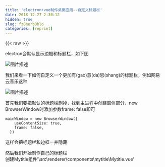 ```yaml
---
title: 'electron+vue制作桌面应用--自定义标题栏' 
date: 2018-12-27 2:30:12
hidden: true
slug: fz8herb8blo
categories: [reprint]
---
```


{{< raw >}}

                    
<p>electron会默认显示边框和标题栏，如下图</p>
<p><span class="img-wrap"><img data-src="/img/bVXwA5?w=412&amp;h=62" src="https://static.alili.tech/img/bVXwA5?w=412&amp;h=62" alt="图片描述" title="图片描述" style="cursor: pointer; display: inline;"></span></p>
<p>我们来看一下如何自定义一个更加有(gao)意(da)思(shang)的标题栏，例如网易云音乐这种</p>
<p><span class="img-wrap"><img data-src="/img/bVXwBA?w=1063&amp;h=93" src="https://static.alili.tech/img/bVXwBA?w=1063&amp;h=93" alt="图片描述" title="图片描述" style="cursor: pointer; display: inline;"></span></p>
<p>首先我们要把默认的标题栏删掉，找到主进程中创建窗体部分，new BrowserWindow时添加参数frame: false即可</p>
<div class="widget-codetool" style="display:none;">
      <div class="widget-codetool--inner">
      <span class="selectCode code-tool" data-toggle="tooltip" data-placement="top" title="" data-original-title="全选"></span>
      <span type="button" class="copyCode code-tool" data-toggle="tooltip" data-placement="top" data-clipboard-text="mainWindow = new BrowserWindow({
    useContentSize: true,
    frame: false,
  })" title="" data-original-title="复制"></span>
      <span type="button" class="saveToNote code-tool" data-toggle="tooltip" data-placement="top" title="" data-original-title="放进笔记"></span>
      </div>
      </div><pre class="hljs yaml"><code><span class="hljs-string">mainWindow</span> <span class="hljs-string">=</span> <span class="hljs-string">new</span> <span class="hljs-string">BrowserWindow({</span>
<span class="hljs-attr">    useContentSize:</span> <span class="hljs-literal">true</span><span class="hljs-string">,</span>
<span class="hljs-attr">    frame:</span> <span class="hljs-literal">false</span><span class="hljs-string">,</span>
  <span class="hljs-string">})</span></code></pre>
<p>这样会把标题栏和边框一并隐藏</p>
<p>然后我们开始制作自己的标题栏<br>创建Mytitle组件'\src\renderer\components\mytitle\Mytitle.vue'</p>
<div class="widget-codetool" style="display:none;">
      <div class="widget-codetool--inner">
      <span class="selectCode code-tool" data-toggle="tooltip" data-placement="top" title="" data-original-title="全选"></span>
      <span type="button" class="copyCode code-tool" data-toggle="tooltip" data-placement="top" data-clipboard-text="<template>
  <div id=&quot;mytitle&quot;>
  </div>
</template>

<script>

  export default {
    name: 'Mytitle',
    methods: {
    }
  }
</script>
    
<style>
#mytitle {
    width: 100%;
    height: 52px;
    background-color: rgb(198, 47, 47);
    -webkit-app-region: drag;
}
</style>" title="" data-original-title="复制"></span>
      <span type="button" class="saveToNote code-tool" data-toggle="tooltip" data-placement="top" title="" data-original-title="放进笔记"></span>
      </div>
      </div><pre class="hljs xml"><code><span class="hljs-tag">&lt;<span class="hljs-name">template</span>&gt;</span>
  <span class="hljs-tag">&lt;<span class="hljs-name">div</span> <span class="hljs-attr">id</span>=<span class="hljs-string">"mytitle"</span>&gt;</span>
  <span class="hljs-tag">&lt;/<span class="hljs-name">div</span>&gt;</span>
<span class="hljs-tag">&lt;/<span class="hljs-name">template</span>&gt;</span>

<span class="hljs-tag">&lt;<span class="hljs-name">script</span>&gt;</span><span class="javascript">

  <span class="hljs-keyword">export</span> <span class="hljs-keyword">default</span> {
    <span class="hljs-attr">name</span>: <span class="hljs-string">'Mytitle'</span>,
    <span class="hljs-attr">methods</span>: {
    }
  }
</span><span class="hljs-tag">&lt;/<span class="hljs-name">script</span>&gt;</span>
    
<span class="hljs-tag">&lt;<span class="hljs-name">style</span>&gt;</span><span class="css">
<span class="hljs-selector-id">#mytitle</span> {
    <span class="hljs-attribute">width</span>: <span class="hljs-number">100%</span>;
    <span class="hljs-attribute">height</span>: <span class="hljs-number">52px</span>;
    <span class="hljs-attribute">background-color</span>: <span class="hljs-built_in">rgb</span>(198, 47, 47);
    <span class="hljs-attribute">-webkit-app-region</span>: drag;
}
</span><span class="hljs-tag">&lt;/<span class="hljs-name">style</span>&gt;</span></code></pre>
<p>这里需要注意的是，去掉标题栏后，应用就没法拖动了，需要拖动的话需要拖动的区域需要设置css样式</p>
<div class="widget-codetool" style="display:none;">
      <div class="widget-codetool--inner">
      <span class="selectCode code-tool" data-toggle="tooltip" data-placement="top" title="" data-original-title="全选"></span>
      <span type="button" class="copyCode code-tool" data-toggle="tooltip" data-placement="top" data-clipboard-text="-webkit-app-region: drag;" title="" data-original-title="复制"></span>
      <span type="button" class="saveToNote code-tool" data-toggle="tooltip" data-placement="top" title="" data-original-title="放进笔记"></span>
      </div>
      </div><pre class="hljs diff"><code style="word-break: break-word; white-space: initial;"><span class="hljs-deletion">-webkit-app-region: drag;</span></code></pre>
<p>设置某一部分不可拖动为</p>
<div class="widget-codetool" style="display:none;">
      <div class="widget-codetool--inner">
      <span class="selectCode code-tool" data-toggle="tooltip" data-placement="top" title="" data-original-title="全选"></span>
      <span type="button" class="copyCode code-tool" data-toggle="tooltip" data-placement="top" data-clipboard-text="-webkit-app-region: no-drag;" title="" data-original-title="复制"></span>
      <span type="button" class="saveToNote code-tool" data-toggle="tooltip" data-placement="top" title="" data-original-title="放进笔记"></span>
      </div>
      </div><pre class="hljs yaml"><code style="word-break: break-word; white-space: initial;"><span class="hljs-attr">-webkit-app-region:</span> <span class="hljs-literal">no</span><span class="hljs-bullet">-drag;</span></code></pre>
<p>然后在App.vue中添加我们新建的组件</p>
<div class="widget-codetool" style="display:none;">
      <div class="widget-codetool--inner">
      <span class="selectCode code-tool" data-toggle="tooltip" data-placement="top" title="" data-original-title="全选"></span>
      <span type="button" class="copyCode code-tool" data-toggle="tooltip" data-placement="top" data-clipboard-text="<template>
  <div id=&quot;app&quot;>
    <!-- <router-view></router-view> -->
    <Mytitle />
  </div>
</template>

<script>
  import Mytitle from './components/mytitle/Mytitle';
  export default {
    name: 'vue-electron-demo',
    components: {
      Mytitle
    }
  }
</script>

<style>
html,
body,
div {
  margin: 0;
  padding: 0;
}
</style>" title="" data-original-title="复制"></span>
      <span type="button" class="saveToNote code-tool" data-toggle="tooltip" data-placement="top" title="" data-original-title="放进笔记"></span>
      </div>
      </div><pre class="hljs xml"><code><span class="hljs-tag">&lt;<span class="hljs-name">template</span>&gt;</span>
  <span class="hljs-tag">&lt;<span class="hljs-name">div</span> <span class="hljs-attr">id</span>=<span class="hljs-string">"app"</span>&gt;</span>
    <span class="hljs-comment">&lt;!-- &lt;router-view&gt;&lt;/router-view&gt; --&gt;</span>
    <span class="hljs-tag">&lt;<span class="hljs-name">Mytitle</span> /&gt;</span>
  <span class="hljs-tag">&lt;/<span class="hljs-name">div</span>&gt;</span>
<span class="hljs-tag">&lt;/<span class="hljs-name">template</span>&gt;</span>

<span class="hljs-tag">&lt;<span class="hljs-name">script</span>&gt;</span><span class="javascript">
  <span class="hljs-keyword">import</span> Mytitle <span class="hljs-keyword">from</span> <span class="hljs-string">'./components/mytitle/Mytitle'</span>;
  <span class="hljs-keyword">export</span> <span class="hljs-keyword">default</span> {
    <span class="hljs-attr">name</span>: <span class="hljs-string">'vue-electron-demo'</span>,
    <span class="hljs-attr">components</span>: {
      Mytitle
    }
  }
</span><span class="hljs-tag">&lt;/<span class="hljs-name">script</span>&gt;</span>

<span class="hljs-tag">&lt;<span class="hljs-name">style</span>&gt;</span><span class="css">
<span class="hljs-selector-tag">html</span>,
<span class="hljs-selector-tag">body</span>,
<span class="hljs-selector-tag">div</span> {
  <span class="hljs-attribute">margin</span>: <span class="hljs-number">0</span>;
  <span class="hljs-attribute">padding</span>: <span class="hljs-number">0</span>;
}
</span><span class="hljs-tag">&lt;/<span class="hljs-name">style</span>&gt;</span></code></pre>
<p>这里需要对默认样式进行重置，不然标题栏与窗体会有边距，like this</p>
<p><span class="img-wrap"><img data-src="/img/bVXwEO?w=680&amp;h=103" src="https://static.alili.tech/img/bVXwEO?w=680&amp;h=103" alt="图片描述" title="图片描述" style="cursor: pointer; display: inline;"></span></p>
<p>现在自定义标题栏的基本雏形已经完成，剩下的就是基本的请自由发挥吧</p>
<p><a href="https://segmentfault.com/a/1190000011765025">下一篇：electron+vue制作桌面应用--自定义标题栏最大/小化和关闭</a></p>

                
{{< /raw >}}

# 版权声明
本文资源来源互联网，仅供学习研究使用，版权归该资源的合法拥有者所有，

本文仅用于学习、研究和交流目的。转载请注明出处、完整链接以及原作者。

原作者若认为本站侵犯了您的版权，请联系我们，我们会立即删除！

## 原文标题
electron+vue制作桌面应用--自定义标题栏

## 原文链接
[https://segmentfault.com/a/1190000011764559](https://segmentfault.com/a/1190000011764559)

